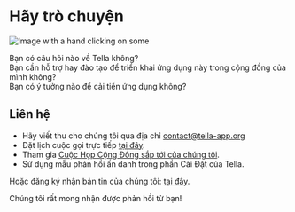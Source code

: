 <div classname="section" id="get-in-touch">
    <h1>Hãy trò chuyện</h1>
    <div classname="columns">
        <div classname="column"><img classname="home-illustrations" src="img/contact.png" alt="Image with a hand clicking on some"></div>
        <div classname="column">
            <p>Bạn có câu hỏi nào về Tella không?<br>
                Bạn cần hỗ trợ hay đào tạo để triển khai ứng dụng này trong cộng đồng của mình không?<br>
                Bạn có ý tưởng nào để cải tiến ứng dụng không?<br></p>
            <h2>Liên hệ</h2>
            <ul>
<li>Hãy viết thư cho chúng tôi qua địa chỉ <a href="mailto:contact@tella-app.org">contact@tella-app.org</a>
</li>
                <li>Đặt lịch cuộc gọi trực tiếp <a href="https://calendly.com/d/grp-5v7-rjf/tella-meeting">tại đây</a>.</li>
                <li>Tham gia <a href="community-meetings">Cuộc Họp Cộng Đồng sắp tới của chúng tôi</a>.</li>
                <li>Sử dụng mẫu phản hồi ấn danh trong phần Cài Đặt của Tella.</li>
            </ul>
<p>Hoặc đăng ký nhận bản tin của chúng tôi: <a href="https://blog.wearehorizontal.org/tag/tella/">tại đây</a>.</p>
            <p>Chúng tôi rất mong nhận được phản hồi từ bạn!</p>
        </div>
    </div>
</div>
